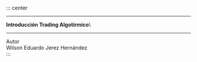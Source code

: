 ::: center
<figure>

</figure>

------------------------------------------------------------------------

**Introducción Trading Algotirmico**\

------------------------------------------------------------------------

Autor\
Wilson Eduardo Jerez Hernández\
:::

